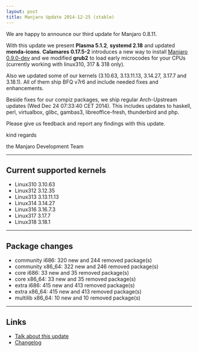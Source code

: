 ```yaml
---
layout: post
title: Manjaro Update 2014-12-25 (stable)
---
```


We are happy to announce our third update for Manjaro 0.8.11.

With this update we present **Plasma 5.1.2**, **systemd 2.18** and updated **menda-icons**. **Calamares 0.17.5-2** introduces a new way to install [Manjaro 0.9.0-dev](http://sourceforge.net/projects/manjarotest/files/0.9.0/) and we modified **grub2** to load early microcodes for your CPUs (currently working with linux310, 317 & 318 only).

Also we updated some of our kernels (3.10.63, 3.13.11.13, 3.14.27, 3.17.7 and 3.18.1). All of them ship BFQ v7r6 and include needed fixes and enhancements.

Beside fixes for our compiz packages, we ship regular Arch-Upstream updates (Wed Dec 24 07:33:40 CET 2014). This includes updates to haskell, perl, virtualbox, glibc, gambas3, libreoffice-fresh, thunderbird and php.

Please give us feedback and report any findings with this update.

kind regards

the Manjaro Development Team

----

## Current supported kernels

* Linux310 3.10.63
* Linux312 3.12.35
* Linux313 3.13.11.13
* Linux314 3.14.27
* Linux316 3.16.7.3
* Linux317 3.17.7
* Linux318 3.18.1

----

## Package changes

* community i686:  320 new and 244 removed package(s)
* community x86_64:  322 new and 246 removed package(s)
* core i686:  33 new and 35 removed package(s)
* core x86_64:  33 new and 35 removed package(s)
* extra i686:  415 new and 413 removed package(s)
* extra x86_64:  415 new and 413 removed package(s)
* multilib x86_64:  10 new and 10 removed package(s)

----

## Links

* [Talk about this update](https://forum.manjaro.org/index.php?topic=19072.0)
* [Changelog](https://lists.manjaro.org/pipermail/manjaro-packages/Week-of-Mon-20141222/002207.html)
